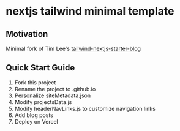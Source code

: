 # nextjs tailwind minimal template

## Motivation

Minimal fork of Tim Lee's
[tailwind-nextjs-starter-blog](https://github.com/timlrx/tailwind-nextjs-starter-blog)

## Quick Start Guide

1. Fork this project
2. Rename the project to .github.io
3. Personalize siteMetadata.json
4. Modify projectsData.js
5. Modify headerNavLinks.js to customize navigation links
6. Add blog posts
7. Deploy on Vercel
